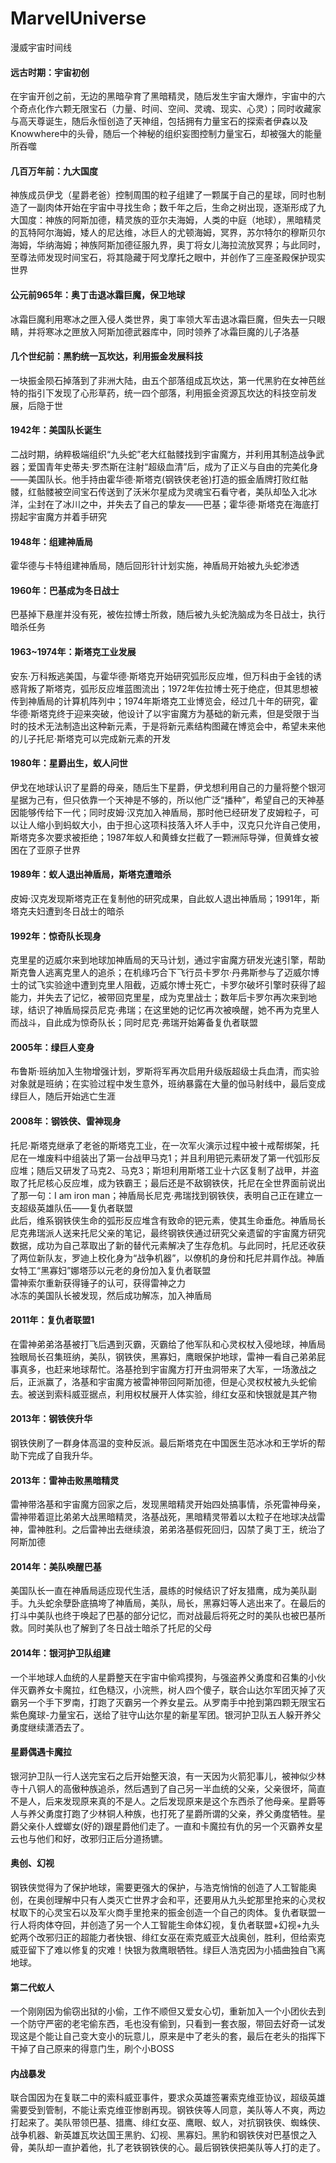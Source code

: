 # MarvelUniverse
漫威宇宙时间线

#### 远古时期：宇宙初创
在宇宙开创之前，无边的黑暗孕育了黑暗精灵，随后发生宇宙大爆炸，宇宙中的六个奇点化作六颗无限宝石（力量、时间、空间、灵魂、现实、心灵）；同时收藏家与高天尊诞生，随后永恒创造了天神组，包括拥有力量宝石的探索者伊森以及Knowwhere中的头骨，随后一个神秘的组织妄图控制力量宝石，却被强大的能量所吞噬
#### 几百万年前：九大国度
神族成员伊戈（星爵老爸）控制周围的粒子组建了一颗属于自己的星球，同时也制造了一副肉体开始在宇宙中寻找生命；数千年之后，生命之树出现，逐渐形成了九大国度：神族的阿斯加德，精灵族的亚尔夫海姆，人类的中庭（地球），黑暗精灵的瓦特阿尔海姆，矮人的尼达维，冰巨人的尤顿海姆，冥界，苏尔特尔的穆斯贝尔海姆，华纳海姆；神族阿斯加德征服九界，奥丁将女儿海拉流放冥界；与此同时，至尊法师发现时间宝石，将其隐藏于阿戈摩托之眼中，并创作了三座圣殿保护现实世界
#### 公元前965年：奥丁击退冰霜巨魔，保卫地球
冰霜巨魔利用寒冰之匣入侵人类世界，奥丁率领大军击退冰霜巨魔，但失去一只眼睛，并将寒冰之匣放入阿斯加德武器库中，同时领养了冰霜巨魔的儿子洛基
#### 几个世纪前：黑豹统一瓦坎达，利用振金发展科技
一块振金陨石掉落到了非洲大陆，由五个部落组成瓦坎达，第一代黑豹在女神芭丝特的指引下发现了心形草药，统一四个部落，利用振金资源瓦坎达的科技空前发展，后隐于世
#### 1942年：美国队长诞生
二战时期，纳粹极端组织“九头蛇”老大红骷髅找到宇宙魔方，并利用其制造战争武器；爱国青年史蒂夫·罗杰斯在注射“超级血清”后，成为了正义与自由的完美化身——美国队长。他手持由霍华德·斯塔克(钢铁侠老爸)打造的振金盾牌打败红骷髅，红骷髅被空间宝石传送到了沃米尔星成为灵魂宝石看守者，美队却坠入北冰洋，尘封在了冰川之中，并失去了自己的挚友——巴基；霍华德·斯塔克在海底打捞起宇宙魔方并着手研究
#### 1948年：组建神盾局
霍华德与卡特组建神盾局，随后回形针计划实施，神盾局开始被九头蛇渗透
#### 1960年：巴基成为冬日战士
巴基掉下悬崖并没有死，被佐拉博士所救，随后被九头蛇洗脑成为冬日战士，执行暗杀任务
#### 1963~1974年：斯塔克工业发展
安东·万科叛逃美国，与霍华德·斯塔克开始研究弧形反应堆，但万科由于金钱的诱惑背叛了斯塔克，弧形反应堆蓝图流出；1972年佐拉博士死于绝症，但其思想被传到神盾局的计算机阵列中；1974年斯塔克工业博览会，经过几十年的研究，霍华德·斯塔克终于迎来突破，他设计了以宇宙魔方为基础的新元素，但是受限于当时的技术无法制造出这种新元素，于是将新元素结构图藏在博览会中，希望未来他的儿子托尼·斯塔克可以完成新元素的开发
#### 1980年：星爵出生，蚁人问世
伊戈在地球认识了星爵的母亲，随后生下星爵，伊戈想利用自己的力量将整个银河星据为己有，但只依靠一个天神是不够的，所以他广泛“播种”，希望自己的天神基因能够传给下一代；同时皮姆·汉克加入神盾局，那时他已经研发了皮姆粒子，可以让人缩小到蚂蚁大小，由于担心这项科技落入坏人手中，汉克只允许自己使用，斯塔克多次要求被拒绝；1987年蚁人和黄蜂女拦截了一颗洲际导弹，但黄蜂女被困在了亚原子世界
#### 1989年：蚁人退出神盾局，斯塔克遭暗杀
皮姆·汉克发现斯塔克正在复制他的研究成果，自此蚁人退出神盾局；1991年，斯塔克夫妇遭到冬日战士的暗杀
#### 1992年：惊奇队长现身
克里星的迈威尔来到地球加神盾局的天马计划，通过宇宙魔方研发光速引擎，帮助斯克鲁人逃离克里人的追杀；在机缘巧合下飞行员卡罗尔·丹弗斯参与了迈威尔博士的试飞实验途中遭到克里人阻截，迈威尔博士死亡，卡罗尔破坏引擎时获得了超能力，并失去了记忆，被带回克里星，成为克里战士；数年后卡罗尔再次来到地球，结识了神盾局探员尼克·弗瑞；在这里她的记忆再次被唤醒，她不再为克里人而战斗，自此成为惊奇队长；同时尼克·弗瑞开始筹备复仇者联盟
#### 2005年：绿巨人变身
布鲁斯·班纳加入生物增强计划，罗斯将军再次启用升级版超级士兵血清，而实验对象就是班纳；在实验过程中发生意外，班纳暴露在大量的伽马射线中，最后变成绿巨人，随后开始逃亡生涯
#### 2008年：钢铁侠、雷神现身
托尼·斯塔克继承了老爸的斯塔克工业，在一次军火演示过程中被十戒帮绑架，托尼在一堆废料中组装出了第一台战甲马克1；并且利用钯元素研发了第一代弧形反应堆；随后又研发了马克2、马克3；斯坦利用斯塔工业十六区复制了战甲，并盗取了托尼核心反应堆，成为铁霸王；最后还是不敌钢铁侠，托尼在全世界面前说出了那一句：I am iron man；神盾局长尼克·弗瑞找到钢铁侠，表明自己正在建立一支超级英雄队伍——复仇者联盟  
此后，维系钢铁侠生命的弧形反应堆含有致命的钯元素，使其生命垂危。神盾局长尼克弗瑞派人送来托尼父亲的笔记，最终钢铁侠通过研究父亲遗留的宇宙魔方研究数据，成功为自己萃取出了新的替代元素解决了生存危机。与此同时，托尼还收获了两位新队友，罗迪上校化身为“战争机器”，以僚机的身份和托尼并肩作战。神盾女特工“黑寡妇”娜塔莎以元老的身份加入复仇者联盟  
雷神索尔重新获得锤子的认可，获得雷神之力  
冰冻的美国队长被发现，然后成功解冻，加入神盾局  
#### 2011年：复仇者联盟1
在雷神弟弟洛基被打飞后遇到灭霸，灭霸给了他军队和心灵权杖入侵地球，神盾局独眼局长召集班纳，美队，钢铁侠，黑寡妇，鹰眼保护地球，雷神一看自己弟弟屁事真多，也赶来地球帮忙。洛基抢到宇宙魔方打开虫洞带来了大军，一场激战之后，正派赢了，洛基和宇宙魔方被雷神带回阿斯加德，但是心灵权杖被九头蛇偷去。被送到索科威亚据点，利用权杖展开人体实验，绯红女巫和快银就是其产物
#### 2013年：钢铁侠升华
钢铁侠刷了一群身体高温的变种反派。最后斯塔克在中国医生范冰冰和王学圻的帮助下完成了自我升华。
#### 2013年：雷神击败黑暗精灵
雷神带洛基和宇宙魔方回家之后，发现黑暗精灵开始四处搞事情，杀死雷神母亲，雷神带着逗比弟弟大战黑暗精灵，洛基战死，黑暗精灵带着以太粒子在地球决战雷神，雷神胜利。之后雷神出去继续浪，弟弟洛基假死回归，囚禁了奥丁王，统治了阿斯加德
#### 2014年：美队唤醒巴基
美国队长一直在神盾局适应现代生活，晨练的时候结识了好友猎鹰，成为美队副手。九头蛇余孽卧底搞垮了神盾局，美队，局长，黑寡妇等人逃出来了。在最后的打斗中美队也终于唤起了巴基的部分记忆，而对战最后将死之时的美队也被巴基所救。同时美队也了解到了冬日战士暗杀了托尼的父母
#### 2014年：银河护卫队组建
一个半地球人血统的人星爵整天在宇宙中偷鸡摸狗，与强盗养父勇度和召集的小伙伴灭霸养女卡魔拉，红色糙汉，小浣熊，树人四个傻子，联合山达尔军团灭掉了灭霸另一个手下罗南，打跑了灭霸另一个养女星云。从罗南手中抢到第四颗无限宝石紫色魔球-力量宝石，送给了驻守山达尔星的新星军团。银河护卫队五人躲开养父勇度继续潇洒去了。
#### 星爵偶遇卡魔拉
银河护卫队一行人送完宝石之后开始整天浪，有一天因为火箭犯事儿，被神似少林寺十八铜人的高傲种族追杀，然后遇到了自己另一半血统的父亲，父亲很坏，简直不是人，后来发现原来真的不是人。之后发现原来是这个东西杀了他母亲。星爵等人与养父勇度打跑了少林铜人种族，也打死了星爵所谓的父亲，养父勇度牺牲。星爵父亲仆人螳螂女(好的)跟星爵他们走了。一直和卡魔拉有仇的另一个灭霸养女星云也与他们和好，改邪归正后分道扬镳。
#### 奥创、幻视
钢铁侠觉得为了保护地球，需要更强大的保护，与浩克悄悄的创造了人工智能奥创，在奥创理解中只有人类灭亡世界才会和平，还要用从九头蛇那里抢来的心灵权杖取下的心灵宝石以及军火商手里抢来的振金创造一个自己的肉体。复仇者联盟一行人将肉体夺回，并创造了另一个人工智能生命体幻视，复仇者联盟+幻视+九头蛇两个改邪归正的超能力者快银、绯红女巫在索克威亚大战奥创，胜利，但给索克威亚留下了难以修复的灾难！快银为救鹰眼牺牲。绿巨人浩克因为小插曲独自飞离地球。
#### 第二代蚁人
一个刚刚因为偷窃出狱的小偷，工作不顺但又爱女心切，重新加入一个小团伙去到一个防守严密的老宅偷东西，毛也没有偷到，只看到一套衣服，带回去好奇一试发现这是个能让自己变大变小的玩意儿，原来是中了老头的套，最后在老头的指挥下干掉了自己原来的得意门生，刷个小BOSS
#### 内战暴发
联合国因为在复联二中的索科威亚事件，要求众英雄签署索克维亚协议，超级英雄需要受到管制，不能让索克维亚惨剧再现。钢铁侠等人同意，美队等人不爽，两边打起来了。美队带领巴基、猎鹰、绯红女巫、鹰眼、蚁人，对抗钢铁侠、蜘蛛侠、战争机器、新英雄瓦坎达国王黑豹、幻视、黑寡妇。黑豹和钢铁侠对巴基恨之入骨，美队却一直护着他，扎了老铁钢铁侠的心。最后钢铁侠把美队等人打的走了。


